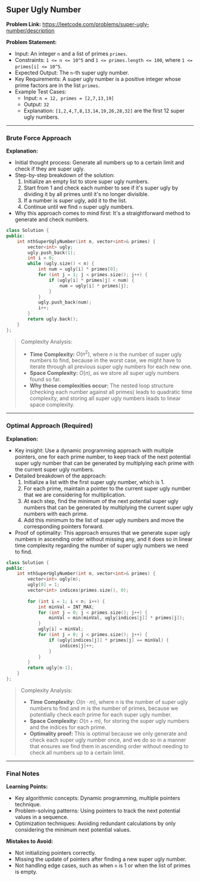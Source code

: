 ## Super Ugly Number
**Problem Link:** https://leetcode.com/problems/super-ugly-number/description

**Problem Statement:**
- Input: An integer `n` and a list of primes `primes`.
- Constraints: `1 <= n <= 10^5` and `1 <= primes.length <= 100`, where `1 <= primes[i] <= 10^5`.
- Expected Output: The `n`-th super ugly number.
- Key Requirements: A super ugly number is a positive integer whose prime factors are in the list `primes`.
- Example Test Cases:
  - Input: `n = 12, primes = [2,7,13,19]`
  - Output: `32`
  - Explanation: `[1,2,4,7,8,13,14,19,26,28,32]` are the first 12 super ugly numbers.

---

### Brute Force Approach

**Explanation:**
- Initial thought process: Generate all numbers up to a certain limit and check if they are super ugly.
- Step-by-step breakdown of the solution:
  1. Initialize an empty list to store super ugly numbers.
  2. Start from 1 and check each number to see if it's super ugly by dividing it by all primes until it's no longer divisible.
  3. If a number is super ugly, add it to the list.
  4. Continue until we find `n` super ugly numbers.
- Why this approach comes to mind first: It's a straightforward method to generate and check numbers.

```cpp
class Solution {
public:
    int nthSuperUglyNumber(int n, vector<int>& primes) {
        vector<int> ugly;
        ugly.push_back(1);
        int i = 0;
        while (ugly.size() < n) {
            int num = ugly[i] * primes[0];
            for (int j = 1; j < primes.size(); j++) {
                if (ugly[i] * primes[j] < num) {
                    num = ugly[i] * primes[j];
                }
            }
            ugly.push_back(num);
            i++;
        }
        return ugly.back();
    }
};
```

> Complexity Analysis:
> - **Time Complexity:** $O(n^2)$, where $n$ is the number of super ugly numbers to find, because in the worst case, we might have to iterate through all previous super ugly numbers for each new one.
> - **Space Complexity:** $O(n)$, as we store all super ugly numbers found so far.
> - **Why these complexities occur:** The nested loop structure (checking each number against all primes) leads to quadratic time complexity, and storing all super ugly numbers leads to linear space complexity.

---

### Optimal Approach (Required)

**Explanation:**
- Key insight: Use a dynamic programming approach with multiple pointers, one for each prime number, to keep track of the next potential super ugly number that can be generated by multiplying each prime with the current super ugly numbers.
- Detailed breakdown of the approach:
  1. Initialize a list with the first super ugly number, which is 1.
  2. For each prime, maintain a pointer to the current super ugly number that we are considering for multiplication.
  3. At each step, find the minimum of the next potential super ugly numbers that can be generated by multiplying the current super ugly numbers with each prime.
  4. Add this minimum to the list of super ugly numbers and move the corresponding pointers forward.
- Proof of optimality: This approach ensures that we generate super ugly numbers in ascending order without missing any, and it does so in linear time complexity regarding the number of super ugly numbers we need to find.

```cpp
class Solution {
public:
    int nthSuperUglyNumber(int n, vector<int>& primes) {
        vector<int> ugly(n);
        ugly[0] = 1;
        vector<int> indices(primes.size(), 0);
        
        for (int i = 1; i < n; i++) {
            int minVal = INT_MAX;
            for (int j = 0; j < primes.size(); j++) {
                minVal = min(minVal, ugly[indices[j]] * primes[j]);
            }
            ugly[i] = minVal;
            for (int j = 0; j < primes.size(); j++) {
                if (ugly[indices[j]] * primes[j] == minVal) {
                    indices[j]++;
                }
            }
        }
        return ugly[n-1];
    }
};
```

> Complexity Analysis:
> - **Time Complexity:** $O(n \cdot m)$, where $n$ is the number of super ugly numbers to find and $m$ is the number of primes, because we potentially check each prime for each super ugly number.
> - **Space Complexity:** $O(n + m)$, for storing the super ugly numbers and the indices for each prime.
> - **Optimality proof:** This is optimal because we only generate and check each super ugly number once, and we do so in a manner that ensures we find them in ascending order without needing to check all numbers up to a certain limit.

---

### Final Notes

**Learning Points:**
- Key algorithmic concepts: Dynamic programming, multiple pointers technique.
- Problem-solving patterns: Using pointers to track the next potential values in a sequence.
- Optimization techniques: Avoiding redundant calculations by only considering the minimum next potential values.

**Mistakes to Avoid:**
- Not initializing pointers correctly.
- Missing the update of pointers after finding a new super ugly number.
- Not handling edge cases, such as when `n` is 1 or when the list of primes is empty.